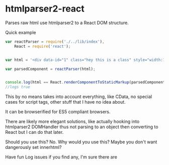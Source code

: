 htmlparser2-react
================

Parses raw html use htmlparser2 to a React DOM structure.

Quick example
```javascript
var reactParser = require('./../lib/index'),
	React = require('react');


var html = '<div data-id="1" class="hey this is a class" style="width:100%;height: 100%;"><article id="this-article"><p>hey this is a paragraph</p><div><ul><li>1</li><li>2</li><li>3</li></ul></div></article></div>';

var parsedComponent = reactParser(html);


console.log(html == React.renderComponentToStaticMarkup(parsedComponent));
//logs true
```


This by no means takes into account everything, like CData, no special cases for script tags, other stuff that I have no idea about.

It can be browserified for ES5 compliant browsers.

There are likely more elegant solutions, like actually hooking into htmlparser2 DOMHandler thus not parsing to an object then converting to React but I can do that later.


Should you use this? No.
Why would you use this? Maybe you don't want dangerously set innerhtml?

Have fun
Log issues if you find any, I'm sure there are